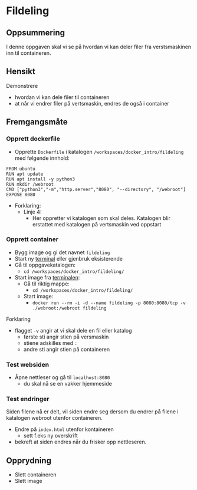 

# Fildeling


## Oppsummering

I denne oppgaven skal vi se på hvordan vi kan deler filer fra verstsmaskinen inn til containeren.


## Hensikt

Demonstrere

- hvordan vi kan dele filer til containeren
- at når vi endrer filer på vertsmaskin, endres de også i container


## Fremgangsmåte

### Opprett dockerfile

- Opprette `Dockerfile` i katalogen `/workspaces/docker_intro/fildeling` med følgende innhold:

```
FROM ubuntu
RUN apt update
RUN apt install -y python3
RUN mkdir /webroot
CMD ["python3","-m","http.server","8080", "--directory", "/webroot"]
EXPOSE 8080
```

- Forklaring:
    - Linje 4:
        - Her oppretter vi katalogen som skal deles. Katalogen blir erstattet med katalogen på vertsmaskin ved oppstart

### Opprett container

- Bygg image og gi det navnet `fildeling`
- Start ny [terminal](../oss/ny_terminal.md) eller gjenbruk eksisterende
- Gå til oppgavekatalogen:
    - `cd /workspaces/docker_intro/fildeling/`
- Start image fra [terminalen](../oss/ny_terminal.md):
    - Gå til riktig mappe:
        - `cd /workspaces/docker_intro/fildeling/`
    - Start image:
        - `docker run --rm -i -d --name fildeling -p 8080:8080/tcp -v ./webroot:/webroot fildeling`

Forklaring

- flagget `-v` angir at vi skal dele en fil eller katalog
    - første sti angir stien på versmaskin
    - stiene adskilles med `:`
    - andre sti angir stien på containeren

### Test websiden

- Åpne nettleser og gå til `localhost:8080`
    - du skal nå se en vakker hjemmeside



### Test endringer

Siden filene nå er delt, vil siden endre seg dersom du endrer på filene i katalogen webroot utenfor containeren.

- Endre på `index.html` utenfor kontaineren
    - sett f.eks ny overskrift
- bekreft at siden endres når du frisker opp nettleseren.

## Opprydning

- Slett containeren
- Slett image